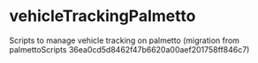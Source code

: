 # vehicleTrackingPalmetto

Scripts to manage vehicle tracking on palmetto
(migration from palmettoScripts 36ea0cd5d8462f47b6620a00aef201758ff846c7)
